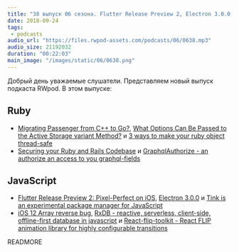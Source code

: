 ```yaml
---
title: "38 выпуск 06 сезона. Flutter Release Preview 2, Electron 3.0.0, Migrating Passenger from C++ to Go?, iOS 12 Array reverse bug, RxDB и прочее"
date: 2018-09-24
tags:
 - podcasts
audio_url: "https://files.rwpod-assets.com/podcasts/06/0638.mp3"
audio_size: 21192032
duration: "00:22:03"
main_image: "/images/static/06/0638.png"
---
```


Добрый день уважаемые слушатели. Представляем новый выпуск подкаста RWpod. В этом выпуске:

## Ruby

 - [Migrating Passenger from C++ to Go?](https://blog.phusion.nl/2018/09/18/migrating-passenger-from-cxx-to-go/), [What Options Can Be Passed to the Active Storage variant Method?](http://www.carlosramireziii.com/what-options-can-be-passed-to-the-active-storage-variant-method.html) и [3 ways to make your ruby object thread-safe](https://blog.arkency.com/3-ways-to-make-your-ruby-object-thread-safe/)
 - [Securing your Ruby and Rails Codebase](https://www.occamslabs.com/blog/securing-your-ruby-and-rails-codebase) и [GraphqlAuthorize - an authorize an access to you graphql-fields](https://github.com/anjlab/graphql_authorize)

## JavaScript

 - [Flutter Release Preview 2: Pixel-Perfect on iOS](https://developers.googleblog.com/2018/09/flutter-release-preview-2-pixel-perfect.html), [Electron 3.0.0](https://electronjs.org/blog/electron-3-0) и [Tink is an experimental package manager for JavaScript](https://github.com/npm/tink)
 - [iOS 12 Array reverse bug](https://stackoverflow.com/questions/52390368/array-state-will-be-cached-in-ios-12-safari-is-it-a-bug-or-feature), [RxDB - reactive, serverless, client-side, offline-first database in javascript](https://pubkey.github.io/rxdb/) и [React-flip-toolkit - React FLIP animation library for highly configurable transitions](https://github.com/aholachek/react-flip-toolkit)

READMORE
